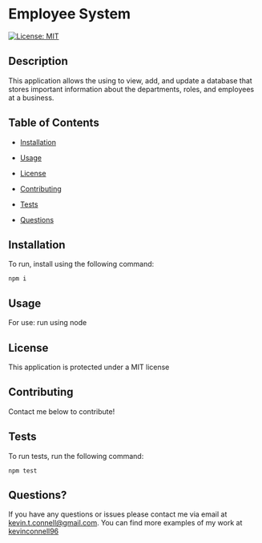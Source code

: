 # Employee System
  [![License: MIT](https://img.shields.io/badge/License-MIT-yellow.svg)](https://opensource.org/licenses/MIT)

  ## Description

  This application allows the using to view, add, and update a database that stores important information about the departments, roles, and employees at a business.

  ## Table of Contents

  * [Installation](#installation)

  * [Usage](#usage) 
  
  * [License](#license)

  * [Contributing](#contributing)

  * [Tests](#tests)

  * [Questions](#questions)
  
  ## Installation

  To run, install using the following command:
  ```
  npm i
  ```

  ## Usage

  For use: run using node
  
  ## License

  This application is protected under a MIT license

  ## Contributing

  Contact me below to contribute!

  ## Tests

  To run tests, run the following command:
  ```
  npm test
  ```

  ## Questions?

  If you have any questions or issues please contact me via email at kevin.t.connell@gmail.com. You can find more examples of my work at [kevinconnell96](https://github.com/kevinconnell96)
